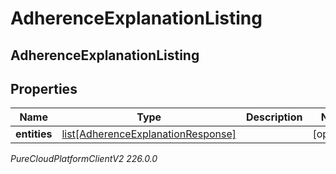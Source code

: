 # AdherenceExplanationListing

## AdherenceExplanationListing

## Properties

|Name | Type | Description | Notes|
|------------ | ------------- | ------------- | -------------|
| **entities** | [list[AdherenceExplanationResponse]](AdherenceExplanationResponse) |  | [optional] |



_PureCloudPlatformClientV2 226.0.0_
